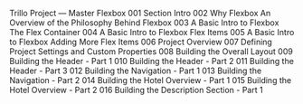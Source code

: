Trillo Project — Master Flexbox
001 Section Intro
002 Why Flexbox An Overview of the Philosophy Behind Flexbox
003 A Basic Intro to Flexbox The Flex Container
004 A Basic Intro to Flexbox Flex Items
005 A Basic Intro to Flexbox Adding More Flex Items
006 Project Overview
007 Defining Project Settings and Custom Properties
008 Building the Overall Layout
009 Building the Header - Part 1
010 Building the Header - Part 2
011 Building the Header - Part 3
012 Building the Navigation - Part 1
013 Building the Navigation - Part 2
014 Building the Hotel Overview - Part 1
015 Building the Hotel Overview - Part 2
016 Building the Description Section - Part 1